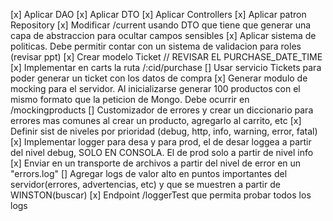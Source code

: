 [x] Aplicar DAO
[x] Aplicar DTO
[x] Aplicar Controllers
[x] Aplicar patron Repository
[x] Modificar /current usando DTO que tiene que generar una capa de abstraccion para ocultar campos sensibles
[x] Aplicar sistema de politicas. Debe permitir contar con un sistema de validacion para roles (revisar ppt)
[x] Crear modelo Ticket // REVISAR EL PURCHASE_DATE_TIME
[x] Implementar en carts la ruta /:cid/purchase
[] Usar servicio Tickets para poder generar un ticket con los datos de compra
[x] Generar modulo de mocking para el servidor. Al inicializarse generar 100 productos con el mismo formato que la peticion de Mongo. Debe ocurrir en /mockingproducts
[] Customizador de errores y crear un diccionario para errores mas comunes al crear un producto, agregarlo al carrito, etc
[x] Definir sist de niveles por prioridad (debug, http, info, warning, error, fatal)
[x] Implementar logger para desa y para prod, el de desar loggea a partir del nivel debug, SOLO EN CONSOLA. El de prod solo a partir de nivel info
[x] Enviar en un transporte de archivos a partir del nivel de error en un "errors.log"
[] Agregar logs de valor alto en puntos importantes del servidor(errores, advertencias, etc) y que se muestren a partir de WINSTON(buscar)
[x] Endpoint /loggerTest que permita probar todos los logs
